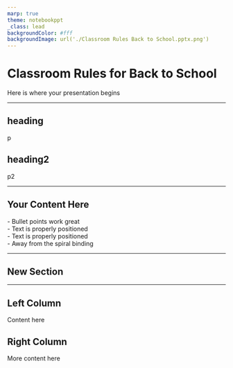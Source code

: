 ```yaml
---
marp: true
theme: notebookppt
_class: lead
backgroundColor: #fff
backgroundImage: url('./Classroom Rules Back to School.pptx.png')
---
```



<!-- Title slide -->
<!-- _class: main -->

# Classroom Rules for Back to School

Here is where your presentation begins

---
<!-- Two column layout -->
<!-- _class: two-columns -->

<div>

## heading
p

</div>

<div>

## heading2
p2

</div>

---

<!-- Regular content slide -->

## Your Content Here
<div class="t-l">
- Bullet points work great <br>
- Text is properly positioned
</div>

<div class="t-c">
- Text is properly positioned

<div class="t-r">
- Away from the spiral binding


---

<!-- Section divider -->
<!-- _class: section-slide -->

## New Section

---

<!-- Two column layout -->
<!-- _class: two-columns -->

<div>

## Left Column
Content here

</div>

<div>

## Right Column  
More content here

</div>